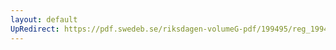 ```yaml
---
layout: default
UpRedirect: https://pdf.swedeb.se/riksdagen-volumeG-pdf/199495/reg_199495/reg_199495_0280.pdf
---
```


